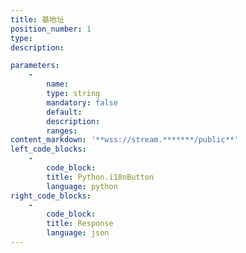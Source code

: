 ```yaml
---
title: 基地址
position_number: 1
type:
description: 

parameters:
    -
        name:
        type: string
        mandatory: false
        default:
        description:
        ranges:
content_markdown: '**wss://stream.*******/public**'
left_code_blocks:
    -
        code_block:
        title: Python.i18nButton
        language: python
right_code_blocks:
    -
        code_block:
        title: Response
        language: json
---
```

